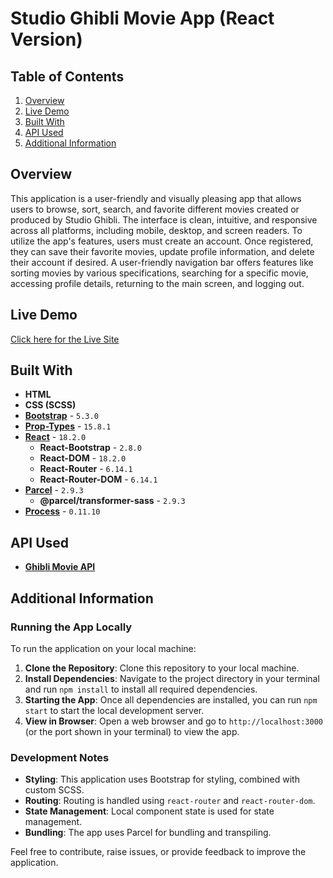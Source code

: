 # Studio Ghibli Movie App (React Version)

## Table of Contents
1. [Overview](#overview)
2. [Live Demo](#live-site)
3. [Built With](#built-with)
4. [API Used](#api-used)
5. [Additional Information](#additional-information)

## Overview

This application is a user-friendly and visually pleasing app that allows users to browse, sort, search, and favorite different movies created or produced by Studio Ghibli. The interface is clean, intuitive, and responsive across all platforms, including mobile, desktop, and screen readers. To utilize the app's features, users must create an account. Once registered, they can save their favorite movies, update profile information, and delete their account if desired. A user-friendly navigation bar offers features like sorting movies by various specifications, searching for a specific movie, accessing profile details, returning to the main screen, and logging out.

## Live Demo

[Click here for the Live Site](https://ghibli-movie-collection.netlify.app)

## Built With

- **HTML**
- **CSS (SCSS)**
- [**Bootstrap**](https://getbootstrap.com/) - `5.3.0`
- [**Prop-Types**](https://www.npmjs.com/package/prop-types) - `15.8.1`
- [**React**](https://reactjs.org/) - `18.2.0`
  - **React-Bootstrap** - `2.8.0`
  - **React-DOM** - `18.2.0`
  - **React-Router** - `6.14.1`
  - **React-Router-DOM** - `6.14.1`
- [**Parcel**](https://parceljs.org/) - `2.9.3`
  - **@parcel/transformer-sass** - `2.9.3`
- [**Process**](https://www.npmjs.com/package/process) - `0.11.10`

## API Used

- [**Ghibli Movie API**](https://github.com/TubaJordan/movie_api)

## Additional Information

### Running the App Locally

To run the application on your local machine:

1. **Clone the Repository**: Clone this repository to your local machine.
2. **Install Dependencies**: Navigate to the project directory in your terminal and run `npm install` to install all required dependencies.
3. **Starting the App**: Once all dependencies are installed, you can run `npm start` to start the local development server.
4. **View in Browser**: Open a web browser and go to `http://localhost:3000` (or the port shown in your terminal) to view the app.

### Development Notes

- **Styling**: This application uses Bootstrap for styling, combined with custom SCSS. 
- **Routing**: Routing is handled using `react-router` and `react-router-dom`.
- **State Management**: Local component state is used for state management.
- **Bundling**: The app uses Parcel for bundling and transpiling.

Feel free to contribute, raise issues, or provide feedback to improve the application.
 
